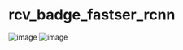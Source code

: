 # rcv_badge_fastser_rcnn

![image](https://user-images.githubusercontent.com/62923434/89851802-54bf8080-dbc8-11ea-852b-8df692035c82.png)
![image](https://user-images.githubusercontent.com/62923434/89851827-63a63300-dbc8-11ea-92ed-8072c616da07.png)
